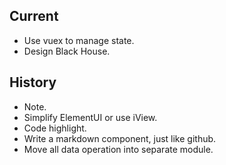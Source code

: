 ## Current

- Use vuex to manage state.
- Design Black House.

## History

- Note.
- Simplify ElementUI or use iView.
- Code highlight.
- Write a markdown component, just like github.
- Move all data operation into separate module.
